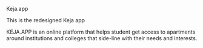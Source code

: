 Keja.app

This is the redesigned Keja app

KEJA.APP 
is an online platform that helps student get access to apartments around institutions and colleges that side-line with their needs and interests.

